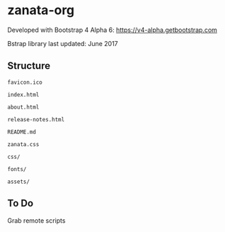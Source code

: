# zanata-org

Developed with Bootstrap 4 Alpha 6: 
https://v4-alpha.getbootstrap.com

Bstrap library last updated: June 2017

## Structure

` favicon.ico `

` index.html `

` about.html `

` release-notes.html `

` README.md `

` zanata.css `

` css/ `

` fonts/ `

` assets/ `

## To Do
Grab remote scripts
